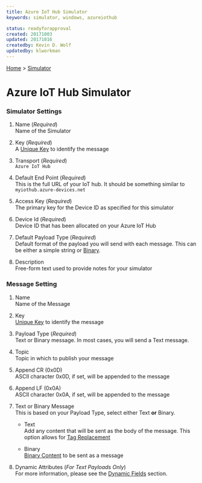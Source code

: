 ```yaml
---
title: Azure IoT Hub Simulator
keywords: simulator, windows, azureiothub

status: readyforapproval
created: 20171003
updated: 20171016
createdby: Kevin D. Wolf
updatedby: klworkman
---
```

[Home](../Index.md) > [Simulator](Index.md)
# Azure IoT Hub Simulator

### Simulator Settings

1. Name (*Required*)  
Name of the Simulator

2. Key (*Required*)  
A [Unique Key](../Topics/Keys.md) to identify the message

3. Transport (*Required*)  
`Azure IoT Hub`

4. Default End Point (*Required*)  
This is the full URL of your IoT hub. It should be something similar to `myiothub.azure-devices.net`

5. Access Key (*Required*)  
The primary key for the Device ID as specified for this simulator

6. Device Id (*Required*)    
Device ID that has been allocated on your Azure IoT Hub

7. Default Payload Type (*Required*)     
Default format of the payload you will send with each message.  This can be either a simple string or [Binary](BinaryContent.md).

8. Description     
Free-form text used to provide notes for your simulator

### Message Setting

1. Name     
Name of the Message

2. Key     
[Unique Key](../Topics/Keys.md) to identify the message

3. Payload Type (*Required*)     
Text or Binary message.  In most cases, you will send a Text message.

4. Topic      
Topic in which to publish your message

5. Append CR (0x0D)    
ASCII character 0x0D, if set, will be appended to the message

6. Append LF (0x0A)      
ASCII character 0x0A, if set, will be appended to the message

7. Text or Binary Message   
This is based on your Payload Type, select either Text **or** Binary.
   * Text     
     Add any content that will be sent as the body of the message.  This option allows for [Tag Replacement](DynamicFields.md)

   * Binary     
     [Binary Content](BinaryContent.md) to be sent as a message

8. Dynamic Attributes (*For Text Payloads Only*)     
For more information, please see the [Dynamic Fields](DynamicFields.md) section.
